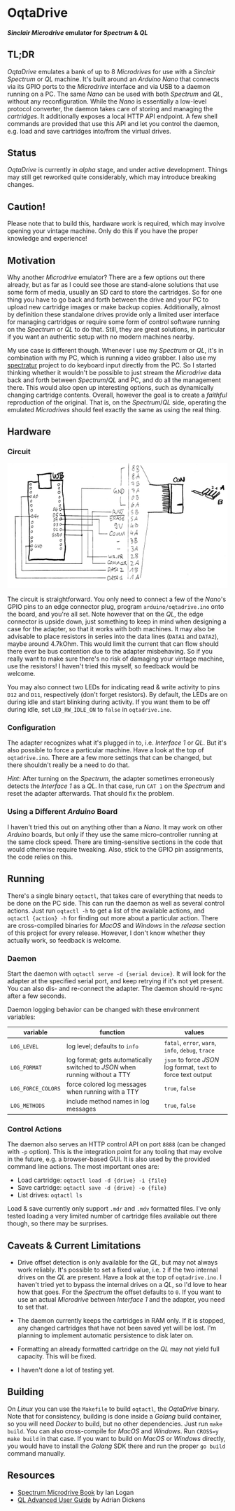 # OqtaDrive

#### *Sinclair Microdrive* emulator for *Spectrum* & *QL*

## TL;DR
*OqtaDrive* emulates a bank of up to 8 *Microdrives* for use with a *Sinclair Spectrum* or *QL* machine. It's built around an *Arduino Nano* that connects via its GPIO ports to the *Microdrive* interface and via USB to a daemon running on a PC. The same *Nano* can be used with both *Spectrum* and *QL*, without any reconfiguration. While the *Nano* is essentially a low-level protocol converter, the daemon takes care of storing and managing the *cartridges*. It additionally exposes a local HTTP API endpoint. A few shell commands are provided that use this API and let you control the daemon, e.g. load and save cartridges into/from the virtual drives.

## Status
*OqtaDrive* is currently in *alpha* stage, and under active development. Things may still get reworked quite considerably, which may introduce breaking changes.

## Caution!
Please note that to build this, hardware work is required, which may involve opening your vintage machine. Only do this if you have the proper knowledge and experience!

## Motivation
Why another *Microdrive* emulator? There are a few options out there already, but as far as I could see those are stand-alone solutions that use some form of media, usually an SD card to store the cartridges. So for one thing you have to go back and forth between the drive and your PC to upload new cartridge images or make backup copies. Additionally, almost by definition these standalone drives provide only a limited user interface for managing cartridges or require some form of control software running on the *Spectrum* or *QL* to do that. Still, they are great solutions, in particular if you want an authentic setup with no modern machines nearby.

My use case is different though. Whenever I use my *Spectrum* or *QL*, it's in combination with my PC, which is running a video grabber. I also use my [spectratur](https://github.com/xelalexv/spectratur) project to do keyboard input directly from the PC. So I started thinking whether it wouldn't be possible to just stream the *Microdrive* data back and forth between *Spectrum*/*QL* and PC, and do all the management there. This would also open up interesting options, such as dynamically changing cartridge contents. Overall, however the goal is to create a *faithful* reproduction of the original. That is, on the *Spectrum*/*QL* side, operating the emulated *Microdrives* should feel exactly the same as using the real thing.

## Hardware

### Circuit
![OqtaDrive](doc/schematic.png)

The circuit is straightforward. You only need to connect a few of the *Nano*'s GPIO pins to an edge connector plug, program `arduino/oqtadrive.ino` onto the board, and you're all set. Note however that on the *QL*, the edge connector is upside down, just something to keep in mind when designing a case for the adapter, so that it works with both machines. It may also be advisable to place resistors in series into the data lines (`DATA1` and `DATA2`), maybe around 4.7kOhm. This would limit the current that can flow should there ever be bus contention due to the adapter misbehaving. So if you really want to make sure there's no risk of damaging your vintage machine, use the resistors! I haven't tried this myself, so feedback would be welcome.

You may also connect two LEDs for indicating read & write activity to pins `D12` and `D11`, respectively (don't forget resistors). By default, the LEDs are on during idle and start blinking during activity. If you want them to be off during idle, set `LED_RW_IDLE_ON` to `false` in `oqtadrive.ino`.

### Configuration
The adapter recognizes what it's plugged in to, i.e. *Interface 1* or *QL*. But it's also possible to force a particular machine. Have a look at the top of `oqtadrive.ino`. There are a few more settings that can be changed, but there shouldn't really be a need to do that.

*Hint*: After turning on the *Spectrum*, the adapter sometimes erroneously detects the *Interface 1* as a *QL*. In that case, run `CAT 1` on the *Spectrum* and reset the adapter afterwards. That should fix the problem.

### Using a Different *Arduino* Board
I haven't tried this out on anything other than a *Nano*. It may work on other *Arduino* boards, but only if they use the same micro-controller running at the same clock speed. There are timing-sensitive sections in the code that would otherwise require tweaking. Also, stick to the GPIO pin assignments, the code relies on this.

## Running
There's a single binary `oqtactl`, that takes care of everything that needs to be done on the PC side. This can run the daemon as well as several control actions. Just run `oqtactl -h` to get a list of the available actions, and `oqtactl {action} -h` for finding out more about a particular action. There are cross-compiled binaries for *MacOS* and *Windows* in the *release* section of this project for every release. However, I don't know whether they actually work, so feedback is welcome.

### Daemon
Start the daemon with `oqtactl serve -d {serial device}`. It will look for the adapter at the specified serial port, and keep retrying if it's not yet present. You can also dis- and re-connect the adapter. The daemon should re-sync after a few seconds.

Daemon logging behavior can be changed with these environment variables:

| variable     | function   | values                                            |
|--------------|------------|---------------------------------------------------|
| `LOG_LEVEL`  | log level; defaults to `info` | `fatal`, `error`, `warn`, `info`, `debug`, `trace`|
| `LOG_FORMAT` | log format; gets automatically switched to *JSON* when running without a TTY | `json` to force *JSON* log format, `text` to force text output |
| `LOG_FORCE_COLORS` | force colored log messages when running with a TTY | `true`, `false` |
| `LOG_METHODS` | include method names in log messages | `true`, `false` |

### Control Actions
The daemon also serves an HTTP control API on port `8888` (can be changed with `-p` option). This is the integration point for any tooling that may evolve in the future, e.g. a browser-based GUI. It is also used by the provided command line actions. The most important ones are:

- Load cartridge: `oqtactl load -d {drive} -i {file}`
- Save cartridge: `oqtactl save -d {drive} -o {file}`
- List drives: `oqtactl ls`

Load & save currently only support `.mdr` and `.mdv` formatted files. I've only tested loading a very limited number of cartridge files available out there though, so there may be surprises.

## Caveats & Current Limitations

- Drive offset detection is only available for the *QL*, but may not always work reliably. It's possible to set a fixed value, i.e. `2` if the two internal drives on the *QL* are present. Have a look at the top of `oqtadrive.ino`. I haven't tried yet to bypass the internal drives on a *QL*, so I'd love to hear how that goes. For the *Spectrum* the offset defaults to `0`. If you want to use an actual *Microdrive* between *Interface 1* and the adapter, you need to set that. 

- The daemon currently keeps the cartridges in RAM only. If it is stopped, any changed cartridges that have not been saved yet will be lost. I'm planning to implement automatic persistence to disk later on.

- Formatting an already formatted cartridge on the *QL* may not yield full capacity. This will be fixed.

- I haven't done a lot of testing yet.

## Building
On *Linux* you can use the `Makefile` to build `oqtactl`, the *OqtaDrive* binary. Note that for consistency, building is done inside a *Golang* build container, so you will need *Docker* to build, but no other dependencies. Just run `make build`. You can also cross-compile for *MacOS* and *Windows*. Run `CROSS=y make build` in that case. If you want to build on *MacOS* or *Windows* directly, you would have to install the *Golang* SDK there and run the proper `go build` command manually. 

## Resources
- [Spectrum Microdrive Book](https://worldofspectrum.org/archive/books/spectrum-microdrive-book) by Ian Logan
- [QL Advanced User Guide](https://worldofspectrum.org/archive/books/ql-advanced-user-guide) by Adrian Dickens
